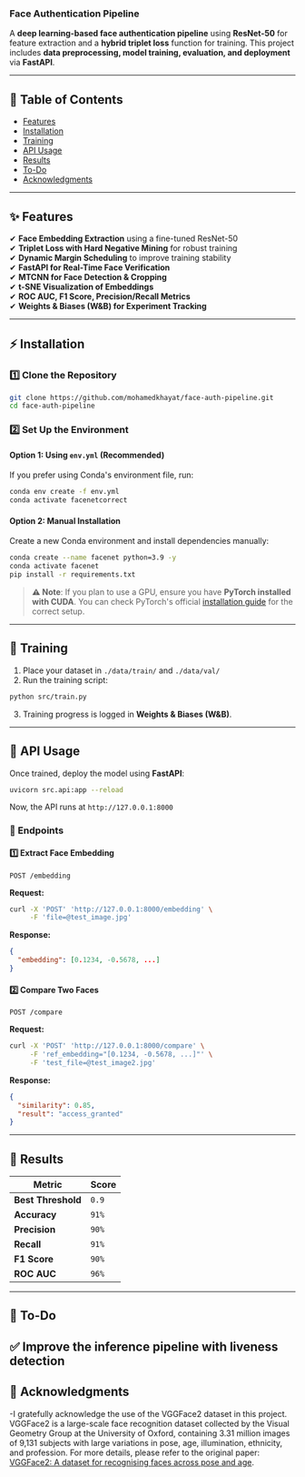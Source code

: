 ### **Face Authentication Pipeline**
A **deep learning-based face authentication pipeline** using **ResNet-50** for feature extraction and a **hybrid triplet loss** function for training. This project includes **data preprocessing, model training, evaluation, and deployment** via **FastAPI**.

---

## **📜 Table of Contents**
- [Features](#features)
- [Installation](#installation)
- [Training](#training)
- [API Usage](#api-usage)
- [Results](#results)
- [To-Do](#to-do)
- [Acknowledgments](#acknowledgments)

---

## **✨ Features**
✔ **Face Embedding Extraction** using a fine-tuned ResNet-50  
✔ **Triplet Loss with Hard Negative Mining** for robust training  
✔ **Dynamic Margin Scheduling** to improve training stability  
✔ **FastAPI for Real-Time Face Verification**  
✔ **MTCNN for Face Detection & Cropping**  
✔ **t-SNE Visualization of Embeddings**  
✔ **ROC AUC, F1 Score, Precision/Recall Metrics**  
✔ **Weights & Biases (W&B) for Experiment Tracking**  

---

## **⚡ Installation**
### **1️⃣ Clone the Repository**
```bash
git clone https://github.com/mohamedkhayat/face-auth-pipeline.git
cd face-auth-pipeline
```

### **2️⃣ Set Up the Environment**

#### **Option 1: Using `env.yml` (Recommended)**
If you prefer using Conda's environment file, run:
```bash
conda env create -f env.yml
conda activate facenetcorrect
```

#### **Option 2: Manual Installation**
Create a new Conda environment and install dependencies manually:
```bash
conda create --name facenet python=3.9 -y
conda activate facenet
pip install -r requirements.txt
```

> **⚠ Note**: If you plan to use a GPU, ensure you have **PyTorch installed with CUDA**. You can check PyTorch's official [installation guide](https://pytorch.org/get-started/locally/) for the correct setup.

---

## **🎯 Training**
1. Place your dataset in `./data/train/` and `./data/val/`
2. Run the training script:
```bash
python src/train.py
```
3. Training progress is logged in **Weights & Biases (W&B)**.

---

## **🚀 API Usage**
Once trained, deploy the model using **FastAPI**:
```bash
uvicorn src.api:app --reload
```
Now, the API runs at `http://127.0.0.1:8000`

### **📌 Endpoints**
#### **1️⃣ Extract Face Embedding**
```http
POST /embedding
```
**Request:**
```bash
curl -X 'POST' 'http://127.0.0.1:8000/embedding' \
     -F 'file=@test_image.jpg'
```
**Response:**
```json
{
  "embedding": [0.1234, -0.5678, ...]
}
```

#### **2️⃣ Compare Two Faces**
```http
POST /compare
```
**Request:**
```bash
curl -X 'POST' 'http://127.0.0.1:8000/compare' \
     -F 'ref_embedding="[0.1234, -0.5678, ...]"' \
     -F 'test_file=@test_image2.jpg'
```
**Response:**
```json
{
  "similarity": 0.85,
  "result": "access_granted"
}
```

---

## **🔬 Results**
| Metric           | Score |
|-----------------|-------|
| **Best Threshold** | `0.9` |
| **Accuracy**     | `91%` |
| **Precision**    | `90%` |
| **Recall**       | `91%` |
| **F1 Score**     | `90%` |
| **ROC AUC**      | `96%` |

---

## **📌 To-Do**
✅ Improve the inference pipeline with liveness detection  
---

## **🙌 Acknowledgments**
-I gratefully acknowledge the use of the VGGFace2 dataset in this project. VGGFace2 is a large-scale face recognition dataset collected by the Visual Geometry Group at the University of Oxford, containing 3.31 million images of 9,131 subjects with large variations in pose, age, illumination, ethnicity, and profession. For more details, please refer to the original paper: [VGGFace2: A dataset for recognising faces across pose and age](https://www.robots.ox.ac.uk/~vgg/publications/2018/Cao18/cao18.pdf).



